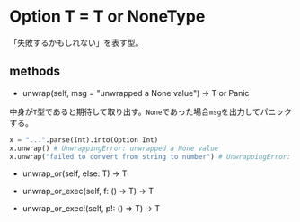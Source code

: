 # Option T = T or NoneType

「失敗するかもしれない」を表す型。

## methods

* unwrap(self, msg = "unwrapped a None value") -> T or Panic

中身が`T`型であると期待して取り出す。`None`であった場合`msg`を出力してパニックする。

```python
x = "...".parse(Int).into(Option Int)
x.unwrap() # UnwrappingError: unwrapped a None value
x.unwrap("failed to convert from string to number") # UnwrappingError: failed to convert from string to number
```

* unwrap_or(self, else: T) -> T

* unwrap_or_exec(self, f: () -> T) -> T

* unwrap_or_exec!(self, p!: () => T) -> T

